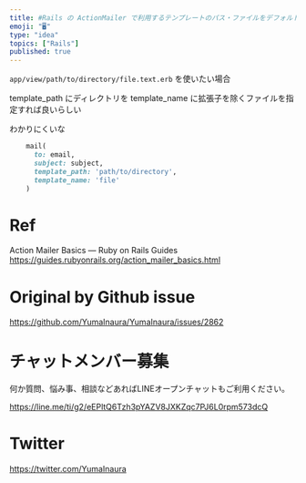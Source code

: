 ```yaml
---
title: #Rails の ActionMailer で利用するテンプレートのパス・ファイルをデフォルト以外で指定する (  ActionView::
emoji: "🖥"
type: "idea"
topics: ["Rails"]
published: true
---
```


`app/view/path/to/directory/file.text.erb` を使いたい場合

template_path にディレクトリを
template_name に拡張子を除くファイルを指定すれば良いらしい

わかりにくいな

```rb
    mail(
      to: email,
      subject: subject,
      template_path: 'path/to/directory',
      template_name: 'file'
    )
```

# Ref

Action Mailer Basics — Ruby on Rails Guides
https://guides.rubyonrails.org/action_mailer_basics.html

# Original by Github issue

https://github.com/YumaInaura/YumaInaura/issues/2862








<!-- Update From Qiita API -->

# チャットメンバー募集


何か質問、悩み事、相談などあればLINEオープンチャットもご利用ください。

https://line.me/ti/g2/eEPltQ6Tzh3pYAZV8JXKZqc7PJ6L0rpm573dcQ





# Twitter


https://twitter.com/YumaInaura


<!-- Update From Qiita API -->


